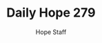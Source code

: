 ---
image: /assets/img/daily-hope-default-artwork.png
title: Daily Hope 279
number: 279
categories:
  - Daily Hope
author: Hope Staff
notes: Daily Hope 279
embed: >-
  <iframe style="border-radius:12px" src="https://open.spotify.com/embed/episode/78BVuEWtvTwhJOIVAg9bSe?utm_source=generator" width="100%" height="152" frameBorder="0" allowfullscreen="" allow="autoplay; clipboard-write; encrypted-media; fullscreen; picture-in-picture" loading="lazy"></iframe>
---